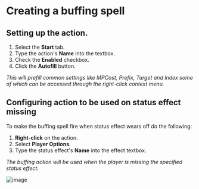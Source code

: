 # Creating a buffing spell

## Setting up the action.
1. Select the **Start** tab.
2. Type the action's **Name** into the textbox.
4. Check the **Enabled** checkbox.
5. Click the **Autofill** button.

*This will prefill common settings like MPCost, Prefix, Target and Index some of which can be accessed through the right-click context menu.*

## Configuring action to be used on status effect missing  
To make the buffing spell fire when status effect wears off do the following:

1. **Right-click** on the action.
2. Select **Player Options**.
2. Type the status effect's **Name** into the effect textbox.

*The buffing action will be used when the player is missing the specified status effect.*

![image](https://cloud.githubusercontent.com/assets/5349608/16570582/27b75c84-4216-11e6-8ca5-10733b6ca3f1.png)